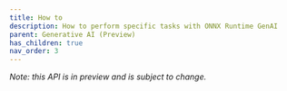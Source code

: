 ```yaml
---
title: How to
description: How to perform specific tasks with ONNX Runtime GenAI
parent: Generative AI (Preview)
has_children: true
nav_order: 3
---
```


_Note: this API is in preview and is subject to change._
